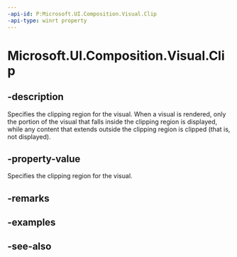 ```yaml
---
-api-id: P:Microsoft.UI.Composition.Visual.Clip
-api-type: winrt property
---
```


<!-- Property syntax
public Windows.UI.Composition.CompositionClip Clip { get;  set; }
-->

# Microsoft.UI.Composition.Visual.Clip

## -description
Specifies the clipping region for the visual. When a visual is rendered, only the portion of the visual that falls inside the clipping region is displayed, while any content that extends outside the clipping region is clipped (that is, not displayed).

## -property-value
Specifies the clipping region for the visual.

## -remarks

## -examples

## -see-also
